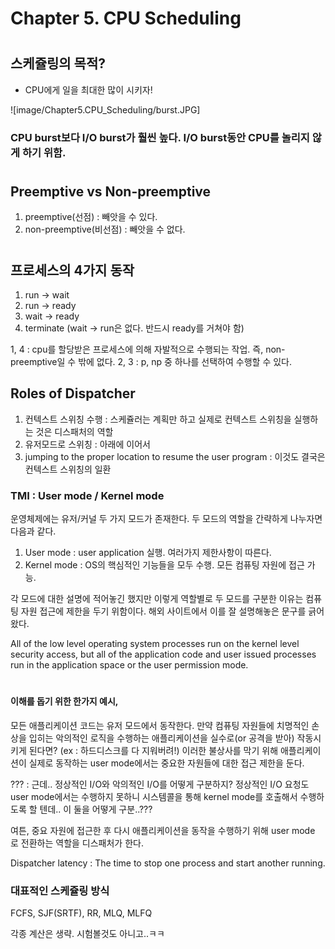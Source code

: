 # Chapter 5. CPU Scheduling

# 
#

## 스케쥴링의 목적? 
- CPU에게 일을 최대한 많이 시키자!

![image/Chapter5.CPU_Scheduling/burst.JPG]

### CPU burst보다 I/O burst가 훨씬 높다. I/O burst동안 CPU를 놀리지 않게 하기 위함.

#

## Preemptive vs Non-preemptive
1. preemptive(선점) : 빼앗을 수 있다.
2. non-preemptive(비선점) : 빼앗을 수 없다.

#

## 프로세스의 4가지 동작
1. run -> wait
2. run -> ready
3. wait -> ready
4. terminate
(wait -> run은 없다. 반드시 ready를 거쳐야 함)

1, 4 : cpu를 할당받은 프로세스에 의해 자발적으로 수행되는 작업. 즉, non-preemptive일 수 밖에 없다.
2, 3 : p, np 중 하나를 선택하여 수행할 수 있다.


## Roles of Dispatcher
1. 컨텍스트 스위칭 수행 : 스케쥴러는 계획만 하고 실제로 컨텍스트 스위칭을 실행하는 것은 디스패처의 역할
2. 유저모드로 스위칭 : 아래에 이어서
3. jumping to the proper location to resume the user program : 이것도 결국은 컨텍스트 스위칭의 일환


### TMI : User mode / Kernel mode

운영체제에는 유저/커널 두 가지 모드가 존재한다.
두 모드의 역할을 간략하게 나누자면 다음과 같다.

1. User mode : user application 실행. 여러가지 제한사항이 따른다.
2. Kernel mode : OS의 핵심적인 기능들을 모두 수행. 모든 컴퓨팅 자원에 접근 가능. 

각 모드에 대한 설명에 적어놓긴 했지만 이렇게 역할별로 두 모드를 구분한 이유는 컴퓨팅 자원 접근에 제한을 두기 위함이다.
해외 사이트에서 이를 잘 설명해놓은 문구를 긁어왔다.

All of the low level operating system processes run on the kernel level security access, 
but all of the application code and user issued processes run in the application space or the user permission mode. 

#

#### 이해를 돕기 위한 한가지 예시,

모든 애플리케이션 코드는 유저 모드에서 동작한다. 
만약 컴퓨팅 자원들에 치명적인 손상을 입히는 악의적인 로직을 수행하는 애플리케이션을 실수로(or 공격을 받아) 작동시키게 된다면? (ex : 하드디스크를 다 지워버려!)
이러한 불상사를 막기 위해 애플리케이션이 실제로 동작하는 user mode에서는 중요한 자원들에 대한 접근 제한을 둔다.

??? : 근데.. 정상적인 I/O와 악의적인 I/O를 어떻게 구분하지? 정상적인 I/O 요청도 user mode에서는 수행하지 못하니 시스템콜을 통해 kernel mode를 호출해서 수행하도록 할 텐데.. 이 둘을 어떻게 구분..???


여튼, 중요 자원에 접근한 후 다시 애플리케이션을 동작을 수행하기 위해 user mode 로 전환하는 역할을 디스패처가 한다.




Dispatcher latency : The time to stop one process and start another running.



### 대표적인 스케쥴링 방식
FCFS, SJF(SRTF), RR, MLQ, MLFQ 



각종 계산은 생략. 시험볼것도 아니고..ㅋㅋ







